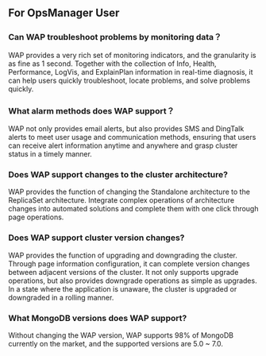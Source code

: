 ## For OpsManager User

### Can WAP troubleshoot problems by monitoring data？

WAP provides a very rich set of monitoring indicators, and the granularity is as fine as 1 second. Together with the collection of Info, Health, Performance, LogVis, and ExplainPlan information in real-time diagnosis, it can help users quickly troubleshoot, locate problems, and solve problems quickly.



### What alarm methods does WAP support？

WAP not only provides email alerts, but also provides SMS and DingTalk alerts to meet user usage and communication methods, ensuring that users can receive alert information anytime and anywhere and grasp cluster status in a timely manner.



### Does WAP support changes to the cluster architecture?

WAP provides the function of changing the Standalone architecture to the ReplicaSet architecture. Integrate complex operations of architecture changes into automated solutions and complete them with one click through page operations.



### Does WAP support cluster version changes?

WAP provides the function of upgrading and downgrading the cluster. Through page information configuration, it can complete version changes between adjacent versions of the cluster. It not only supports upgrade operations, but also provides downgrade operations as simple as upgrades. In a state where the application is unaware, the cluster is upgraded or downgraded in a rolling manner.



### What MongoDB versions does WAP support?

Without changing the WAP version, WAP supports 98% of MongoDB currently on the market, and the supported versions are 5.0 ~ 7.0.
